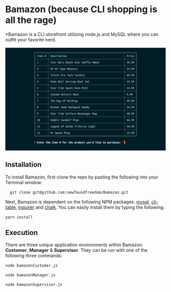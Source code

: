 # Bamazon (because CLI shopping is all the rage)

*Bamazon is a CLI storefront utilizing node.js and MySQL where you can outfit your favorite nerd.
<br>
<br>
![](BamazonActionShot.png)
 <br>
 
## Installation
To install Bamazon, first clone the repo by pasting the following into your Terminal window:
```
  git clone git@github.com:newfoundfreedom/Bamazon.git
  ```
  
Next, Bamazon is dependent on the following NPM packages: [mysql](https://www.npmjs.com/package/mysql), [cli-table](https://www.npmjs.com/package/cli-table), [inquirer](https://www.npmjs.com/package/inquirer) and [chalk](https://www.npmjs.com/package/chalk). You can easily install them by typing the following: 
```
yarn install
```

## Execution
 There are three unique application environments within Bamazon. **Customer**, **Manager** & **Supervisor**. 
 They can be run with one of the following three commands:
 ```
 node bamazonCustomer.js
 ```
 ```
 node bamazonManager.js
 ```
 ```
 node bamazonSupervisor.js
 ```
  
  <br>
  

